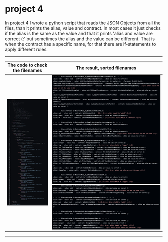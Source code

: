 # project 4

In project 4 I wrote a python script that reads the JSON Objects from all the files, than it prints the alias, value and contract. In most cases it just checks if the alias is the same as the value and that it prints 'alias and value are correct (:' but sometimes the alias and the value can be different. That is when the contract has a specific name, for that there are if-statements to apply different rules. 

---

| The code to check the filenames | The result, sorted filenames |
| :--------------: | :---------------: |
| ![Filenamechecker](img/variache1.png) | ![FilenamesSorted](img/variablechecked.png) ![FilenamesSorted](img/variableschecked3.png) |





---
